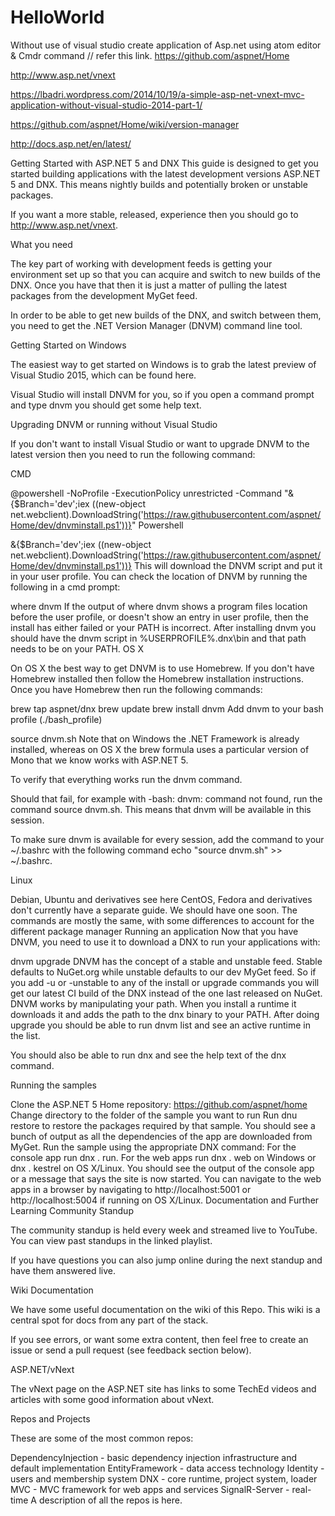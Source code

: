 # HelloWorld
Without use of visual studio create application of Asp.net using atom editor &amp; Cmdr command
// refer this link.
https://github.com/aspnet/Home

http://www.asp.net/vnext

https://lbadri.wordpress.com/2014/10/19/a-simple-asp-net-vnext-mvc-application-without-visual-studio-2014-part-1/

https://github.com/aspnet/Home/wiki/version-manager

http://docs.asp.net/en/latest/

Getting Started with ASP.NET 5 and DNX
This guide is designed to get you started building applications with the latest development versions ASP.NET 5 and DNX. This means nightly builds and potentially broken or unstable packages.

If you want a more stable, released, experience then you should go to http://www.asp.net/vnext.

What you need

The key part of working with development feeds is getting your environment set up so that you can acquire and switch to new builds of the DNX. Once you have that then it is just a matter of pulling the latest packages from the development MyGet feed.

In order to be able to get new builds of the DNX, and switch between them, you need to get the .NET Version Manager (DNVM) command line tool.

Getting Started on Windows

The easiest way to get started on Windows is to grab the latest preview of Visual Studio 2015, which can be found here.

Visual Studio will install DNVM for you, so if you open a command prompt and type dnvm you should get some help text.

Upgrading DNVM or running without Visual Studio

If you don't want to install Visual Studio or want to upgrade DNVM to the latest version then you need to run the following command:

CMD

@powershell -NoProfile -ExecutionPolicy unrestricted -Command "&{$Branch='dev';iex ((new-object net.webclient).DownloadString('https://raw.githubusercontent.com/aspnet/Home/dev/dnvminstall.ps1'))}"
Powershell

&{$Branch='dev';iex ((new-object net.webclient).DownloadString('https://raw.githubusercontent.com/aspnet/Home/dev/dnvminstall.ps1'))}
This will download the DNVM script and put it in your user profile. You can check the location of DNVM by running the following in a cmd prompt:

where dnvm
If the output of where dnvm shows a program files location before the user profile, or doesn't show an entry in user profile, then the install has either failed or your PATH is incorrect. After installing dnvm you should have the dnvm script in %USERPROFILE%\.dnx\bin and that path needs to be on your PATH.
OS X

On OS X the best way to get DNVM is to use Homebrew. If you don't have Homebrew installed then follow the Homebrew installation instructions. Once you have Homebrew then run the following commands:

brew tap aspnet/dnx
brew update
brew install dnvm
Add dnvm to your bash profile (./bash_profile)

source dnvm.sh
Note that on Windows the .NET Framework is already installed, whereas on OS X the brew formula uses a particular version of Mono that we know works with ASP.NET 5.

To verify that everything works run the dnvm command.

Should that fail, for example with -bash: dnvm: command not found, run the command source dnvm.sh. This means that dnvm will be available in this session.

To make sure dnvm is available for every session, add the command to your ~/.bashrc with the following command echo "source dnvm.sh" >> ~/.bashrc.

Linux

Debian, Ubuntu and derivatives see here
CentOS, Fedora and derivatives don't currently have a separate guide. We should have one soon. The commands are mostly the same, with some differences to account for the different package manager
Running an application
Now that you have DNVM, you need to use it to download a DNX to run your applications with:

dnvm upgrade
DNVM has the concept of a stable and unstable feed. Stable defaults to NuGet.org while unstable defaults to our dev MyGet feed. So if you add -u or -unstable to any of the install or upgrade commands you will get our latest CI build of the DNX instead of the one last released on NuGet.
DNVM works by manipulating your path. When you install a runtime it downloads it and adds the path to the dnx binary to your PATH. After doing upgrade you should be able to run dnvm list and see an active runtime in the list.

You should also be able to run dnx and see the help text of the dnx command.

Running the samples

Clone the ASP.NET 5 Home repository: https://github.com/aspnet/home
Change directory to the folder of the sample you want to run
Run dnu restore to restore the packages required by that sample.
You should see a bunch of output as all the dependencies of the app are downloaded from MyGet.
Run the sample using the appropriate DNX command:
For the console app run dnx . run.
For the web apps run dnx . web on Windows or dnx . kestrel on OS X/Linux.
You should see the output of the console app or a message that says the site is now started.
You can navigate to the web apps in a browser by navigating to http://localhost:5001 or http://localhost:5004 if running on OS X/Linux.
Documentation and Further Learning
Community Standup

The community standup is held every week and streamed live to YouTube. You can view past standups in the linked playlist.

If you have questions you can also jump online during the next standup and have them answered live.

Wiki Documentation

We have some useful documentation on the wiki of this Repo. This wiki is a central spot for docs from any part of the stack.

If you see errors, or want some extra content, then feel free to create an issue or send a pull request (see feedback section below).

ASP.NET/vNext

The vNext page on the ASP.NET site has links to some TechEd videos and articles with some good information about vNext.

Repos and Projects

These are some of the most common repos:

DependencyInjection - basic dependency injection infrastructure and default implementation
EntityFramework - data access technology
Identity - users and membership system
DNX - core runtime, project system, loader
MVC - MVC framework for web apps and services
SignalR-Server - real-time
A description of all the repos is here.
